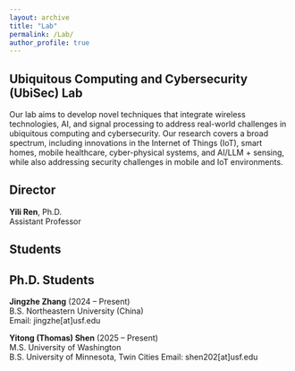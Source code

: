 ```yaml
---
layout: archive
title: "Lab"
permalink: /Lab/
author_profile: true
---
```


Ubiquitous Computing and Cybersecurity (UbiSec) Lab
------
Our lab aims to develop novel techniques that integrate wireless technologies, AI, and signal processing to address real-world challenges in ubiquitous computing and cybersecurity. Our research covers a broad spectrum, including innovations in the Internet of Things (IoT), smart homes, mobile healthcare, cyber-physical systems, and AI/LLM + sensing, while also addressing security challenges in mobile and IoT environments.

Director
------
**Yili Ren**, Ph.D.     
Assistant Professor

Students
------

Ph.D. Students
------
**Jingzhe Zhang** (2024 – Present)     
B.S. Northeastern University (China)      
Email: jingzhe[at]usf.edu      

**Yitong (Thomas) Shen** (2025 – Present)     
M.S. University of Washington      
B.S. University of Minnesota, Twin Cities
Email: shen202[at]usf.edu      



